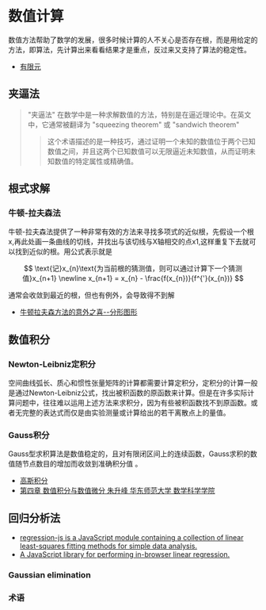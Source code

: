 # 数值计算

数值方法帮助了数学的发展，很多时候计算的人不关心是否存在根，而是用给定的方法，即算法，先计算出来看看结果才是重点，反过来又支持了算法的稳定性。

- [有限元](/exercises/finite.element.md)

## 夹逼法
> "夹逼法" 在数学中是一种求解数值的方法，特别是在逼近理论中。在英文中，它通常被翻译为 "squeezing theorem" 或 "sandwich theorem"
>> 这个术语描述的是一种技巧，通过证明一个未知的数值位于两个已知数值之间，并且这两个已知数值可以无限逼近未知数值，从而证明未知数值的特定属性或精确值。

## 根式求解

### 牛顿-拉夫森法

牛顿-拉夫森法提供了一种非常有效的方法来寻找多项式的近似根，先假设一个根x,再此处画一条曲线的切线，并找出与该切线与X轴相交的点x1,这样重复下去就可以找到近似的根。用公式表示就是

$$
\text{记}x_{n}\text{为当前根的猜测值，则可以通过计算下一个猜测值}x_{n+1} \newline
x_{n+1} = x_{n} - \frac{f(x_{n})}{f^{'}(x_{n})}
$$

通常会收敛到最近的根，但也有例外，会导致得不到解

- [牛顿拉夫森方法的意外之喜--分形图形](https://mp.weixin.qq.com/s/vjteWAtDAVHXfRwKE_DeSw)

## 数值积分

### Newton-Leibniz定积分
空间曲线弧长、质心和惯性张量矩阵的计算都需要计算定积分，定积分的计算一般是通过Newton-Leibniz公式，找出被积函数的原函数来计算。但是在许多实际计算问题中，往往难以运用上述方法来求积分，因为有些被积函数找不到原函数。或者无完整的表达式而仅是由实验测量或计算给出的若干离散点上的量值。

### Gauss积分

Gauss型求积算法是数值稳定的，且对有限闭区间上的连续函数，Gauss求积的数值随节点数目的增加而收敛到准确积分值 。

- [高斯积分](http://staff.ustc.edu.cn/~rui/textbooks/nm/slides/num-integration-gauss.html#/16)
- [第四章 数值积分与数值微分 朱升峰 华东师范大学 数学科学学院](https://math.ecnu.edu.cn/~sfzhu/course/NumerAnal/NumerInt3.pdf)

## 回归分析法

- [regression-js is a JavaScript module containing a collection of linear least-squares fitting methods for simple data analysis. ](https://github.com/Tom-Alexander/regression-js)
- [A JavaScript library for performing in-browser linear regression.](https://github.com/McCulloughRT/regress-js)

### Gaussian elimination

### 术语
